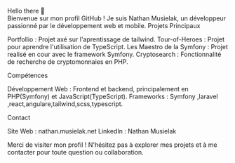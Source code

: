  Hello there 👋<br>
Bienvenue sur mon profil GitHub ! Je suis Nathan Musielak, un développeur passionné par le développement web et mobile.
Projets Principaux

Portfollio : Projet axé sur l'aprentissage de tailwind.
Tour-of-Heroes : Projet  pour aprendre l'utilisation de TypeScript.
Les Maestro de la Symfony : Projet realisé en cour avec  le framework Symfony.
Cryptosearch : Fonctionnalité de recherche de cryptomonnaies en PHP.

Compétences

Développement Web : Frontend et backend, principalement en PHP(Symfony) et JavaScript(TypeScript).
Frameworks : Symfony ,laravel ,react,angulare,tailwind,scss,typescript.

Contact

Site Web : nathan.musielak.net
LinkedIn : Nathan Musielak

Merci de visiter mon profil ! N'hésitez pas à explorer mes projets et à me contacter pour toute question ou collaboration.
